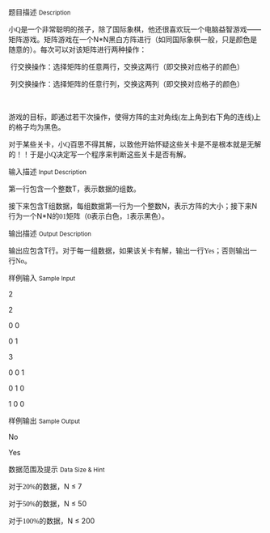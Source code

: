 <div class="panel panel-default">
<div class="area-title">
<span>
题目描述
<small>Description</small>
</span></div>
<div class="panel-body">

<p>小<span style="font-family: 'Times New Roman';">Q</span><span style="">是一个非常聪明的孩子，除了国际象棋，他还很喜欢玩一个电脑益智游戏——矩阵游戏。矩阵游戏在一个</span>N*N黑白方阵进行（如同国际象棋一般，只是颜色是随意的）。每次可以对该矩阵进行两种操作：</p>
<p> 行交换操作：选择矩阵的任意两行，交换这两行（即交换对应格子的颜色）</p>
<p> 列交换操作：选择矩阵的任意行列，交换这两列（即交换对应格子的颜色）</p>
<p> </p>
<p>游戏的目标，即通过若干次操作，使得方阵的主对角线<span style="font-family: 'Times New Roman';">(</span><span style="">左上角到右下角的连线</span><span style="font-family: 'Times New Roman';">)</span><span style="">上的格子均为黑色。</span></p>
<p>对于某些关卡，小<span style="font-family: 'Times New Roman';">Q</span><span style="">百思不得其解，以致他开始怀疑这些关卡是不是根本就是无解的！！于是小</span><span style="font-family: 'Times New Roman';">Q</span><span style="">决定写一个程序来判断这些关卡是否有解。</span></p>

</div>
</div>

<div class="panel panel-default">
<div class="area-title">
<span>
输入描述
<small>Input Description</small>
</span></div>
<div class="panel-body">
<p>第一行包含一个整数T，表示数据的组数。</p>
<p>接下来包含T组数据，每组数据第一行为一个整数N，表示方阵的大小；接下来N行为一个N*N的<span style="font-family: 'Times New Roman';">01</span><span style="">矩阵（</span><span style="font-family: 'Times New Roman';">0</span><span style="">表示白色，</span><span style="font-family: 'Times New Roman';">1</span><span style="">表示黑色）。</span></p>

</div>
</div>
<div  class="panel panel-default">
<div class="area-title">
<span>
输出描述
<small>Output Description</small>
</span></div>
<div class="panel-body">

<p class="p0">输出应包含T行。对于每一组数据，如果该关卡有解，输出一行<span style="font-family: 'Times New Roman';">Yes</span><span style="font-family: 宋体;">；否则输出一行</span><span style="font-family: 'Times New Roman';">No</span><span style="font-family: 宋体;">。</span></p>

</div>
</div>


<div class="panel panel-default">
<div class="area-title">
<span>
样例输入
<small>Sample Input</small>
</span></div>
<div class="panel-body">
<p>2</p>
<p>2</p>
<p>0 0</p>
<p>0 1</p>
<p>3</p>
<p>0 0 1</p>
<p>0 1 0</p>
<p>1 0 0</p>

</div>
</div>

<div class="panel panel-default">
<div class="area-title">
<span>
样例输出
<small>Sample Output</small>
</span></div>
<div class="panel-body">
<p>No</p>
<p>Yes</p>

</div>
</div>

<div class="panel panel-default">
<div class="area-title">
<span>
数据范围及提示
<small>Data Size & Hint</small>
</span></div>
<div class="panel-body">
<p>对于<span style="font-family: 'Times New Roman';">20%</span><span style="">的数据，</span>N ≤ 7</p>
<p>对于<span style="font-family: 'Times New Roman';">50%</span><span style="">的数据，</span>N ≤ 50</p>
<p>对于<span style="font-family: 'Times New Roman';">100%</span><span style="">的数据，</span>N ≤ 200</p>
</div>
</div>